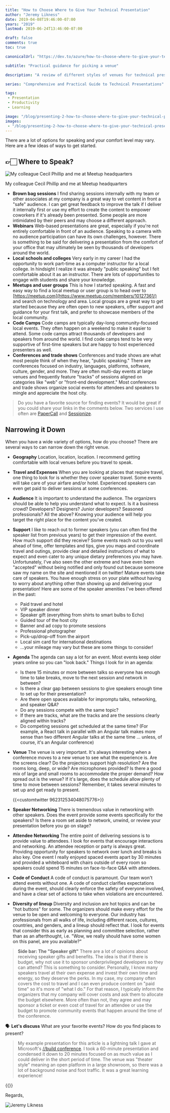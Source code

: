```yaml
---
title: "How to Choose Where to Give Your Technical Presentation"
author: "Jeremy Likness"
date: 2019-04-08T19:46:00-07:00
years: "2019"
lastmod: 2019-06-24T13:46:00-07:00

draft: false
comments: true
toc: true

canonicalUrl: "https://dev.to/azure/how-to-choose-where-to-give-your-technical-presentation-5g14"

subtitle: "Practical guidance for picking a venue"

description: "A review of different styles of venues for technical presentations. Learn how to narrow down your options and choose the right place to speak."

series: "Comprehensive and Practical Guide to Technical Presentations"

tags:
 - Presentation 
 - Productivity
 - Learning

image: "/blog/presenting-2-how-to-choose-where-to-give-your-technical-presentation/images/meetup.jpg" 
images:
 - "/blog/presenting-2-how-to-choose-where-to-give-your-technical-presentation/images/meetup.jpg"
---
```


There are a lot of options for speaking and your comfort level may vary. Here are a few ideas of ways to get started.

## 👉🏻 Where to Speak?

![My colleague Cecil Phillip and me at Meetup headquarters](/blog/presenting-2-how-to-choose-where-to-give-your-technical-presentation/images/meetup.jpg)
<figcaption>My colleague Cecil Phillip and me at Meetup headquarters</figcaption>

* **Brown bag sessions** I find sharing sessions internally with my team or other associates at my company is a great way to vet content in front a "safe" audience. I can get great feedback to improve the talk if I deliver it internally first or use my effort to create the content to empower coworkers if it's already been presented. Some people are more intimidated by their peers and may choose a different approach.
* **Webinars** Web-based presentations are great, especially if you're not entirely comfortable in front of an audience. Speaking to a camera with no audience participation can have its own challenges, however. There is something to be said for delivering a presentation from the comfort of your office that may ultimately be seen by thousands of developers around the world.
* **Local schools and colleges** Very early in my career I had the opportunity to work part-time as a computer instructor for a local college. In hindsight I realize it was already "public speaking" but I felt comfortable about it as an instructor. There are lots of opportunities to engage with students and share your knowledge.
* **Meetups and user groups** This is how I started speaking. A fast and easy way to find a local meetup or user group is to head over to [https://meetup.com](https://www.meetup.com/members/10127361/) and search on technology and area. Local groups are a great way to get started because they are often open to new speakers, offer support and guidance for your first talk, and prefer to showcase members of the local community.
* **Code Camps** Code camps are typically day-long community-focused local events. They often happen on a weekend to make it easier to attend. Some code camps attract thousands of developers and speakers from around the world. I find code camps tend to be very supportive of first-time speakers but are happy to host experienced presenters as well.
* **Conferences and trade shows** Conferences and trade shows are what most people think of when they hear, "public speaking." There are conferences focused on industry, languages, platforms, software, culture, gender, and more. They are often multi-day events at large venues and frequently feature "tracks" of sessions aligned on categories like "web" or "front-end development." Most conferences and trade shows organize social events for attendees and speakers to mingle and appreciate the host city.

> Do you have a favorite source for finding events? It would be great if you could share your links in the comments below. Two services I use often are [PaperCall](https://www.papercall.io/speakers/jeremylikness) and [Sessionize](https://sessionize.com/jeremylikness).

## Narrowing it Down

When you have a wide variety of options, how do you choose? There are several ways to can narrow down the right venue.

* **Geography** Location, location, location. I recommend getting comfortable with local venues before you travel to speak.
* **Travel and Expenses** When you are looking at places that require travel, one thing to look for is whether they cover speaker travel. Some events will take care of your airfare and/or hotel. Experienced speakers can even get paid to deliver sessions at some conferences.
* **Audience** It is important to understand the audience. The organizers should be able to help you understand what to expect. Is it a business crowd? Developers? Designers? Junior developers? Seasoned professionals? All the above? Knowing your audience will help you target the right place for the content you've created.
* **Support** I like to reach out to former speakers (you can often find the speaker list from previous years) to get their impression of the event. How much support did they receive? Some events reach out to you well ahead of time, offer templates and tips, give you maps and coordinate travel and outings, provide clear and detailed instructions of what to expect and even cater to any unique dietary preferences you may have. Unfortunately, I've also seen the other extreme and have even been "accepted" without being notified and only found out because someone saw my name on the site and mentioned it on twitter! Mature events take care of speakers. You have enough stress on your plate without having to worry about anything other than showing up and delivering your presentation! Here are some of the speaker amenities I've been offered in the past:
  * Paid travel and hotel
  * VIP speaker dinner
  * Speaker gift (everything from shirts to smart bulbs to Echo)
  * Guided tour of the host city
  * Banner and ad copy to promote sessions
  * Professional photographer
  * Pick-up/drop-off from the airport
  * Local sim card for international destinations
  * ...your mileage may vary but these are some things to consider!
* **Agenda** The agenda can say a lot for an event. Most events keep older years online so you can "look back." Things I look for in an agenda:
  * Is there 15 minutes or more between talks so everyone has enough time to take breaks, move to the next session and network in between?
  * Is there a clear gap between sessions to give speakers enough time to set up for their presentation?
  * Are there open spaces available for impromptu talks, networking, and speaker Q&A?
  * Do any sessions compete with the same topic?
  * If there are tracks, what are the tracks and are the sessions clearly aligned within tracks?
  * Do competing sessions get scheduled at the same time? (For example, a React talk in parallel with an Angular talk makes more sense than two different Angular talks at the same time ... unless, of course, it's an Angular conference)
* **Venue** The venue is very important. It's always interesting when a conference moves to a new venue to see what the experience is. Are the screens clear? Do the projectors support high resolution? Are the rooms long, deep, or wide? Are microphones provided? Is there a good mix of large and small rooms to accommodate the proper demand? How spread out is the venue? If it's large, does the schedule allow plenty of time to move between sessions? Remember, it takes several minutes to set up and get ready to present.

    {{<customtwitter 962312534048075776>}}

* **Speaker Networking** There is tremendous value in networking with other speakers. Does the event provide some events specifically for the speakers? Is there a room set aside to network, unwind, or review your presentation before you go on stage?
* **Attendee Networking** The entire point of delivering sessions is to provide value to attendees. I look for events that encourage interactions and networking. An attendee reception or party is always great. Providing opportunity for speakers to network over lunch and breaks is also key. One event I really enjoyed spaced events apart by 30 minutes and provided a whiteboard with chairs outside of every room so speakers could spend 15 minutes on face-to-face Q&A with attendees.
* **Code of Conduct** A code of conduct is paramount. Our team won't attend events without one. A code of conduct clarifies expectations during the event, should clearly enforce the safety of everyone involved, and have a clear set of actions to take when violations are encountered.
* **Diversity of lineup** Diversity and inclusion are hot topics and can be "hot buttons" for some. The organizers should make every effort for the venue to be open and welcoming to everyone. Our industry has professionals from all walks of life, including different races, cultures, countries, and genders, and a lineup should reflect that. I look for events that consider this as early as planning and committee selection, rather than as an afterthought, i.e. "Wow, we really should have some women on this panel, are you available?"

> **Side bar: The "Speaker gift"** There are a lot of opinions about receiving speaker gifts and benefits. The idea is that if there is budget, why not use it to sponsor underprivileged developers so they can attend? This is something to consider. Personally, I know many speakers travel at their own expense and invest their own time and energy, so they deserve the perks. In my case, my company often covers the cost to travel and I can even produce content on "paid time" so it's more of "what I do." For that reason, I typically inform the organizers that my company will cover costs and ask them to allocate the budget elsewhere. More often than not, they agree and may sponsor a ticket or even cost of travel for an attendee or use the budget to promote community events that happen around the time of the conference.

🗣 **Let's discuss** What are your favorite events? How do you find places to present?

> My example presentation for this article is a lightning talk I gave at Microsoft's [//build conference](https://mybuild.microsoft.com/?utm_source=jeliknes&utm_medium=blog&utm_campaign=link&WT.mc_id=link-blog-jeliknes). I took a 60-minute presentation and condensed it down to 20 minutes focused on as much value as I could deliver in the short period of time. The venue was "theater style" meaning an open platform in a large showroom, so there was a lot of background noise and foot traffic. It was a great learning experience!

{{<youtube tBollT76thk>}}

Regards,

![Jeremy Likness](/images/jeremylikness.gif)
